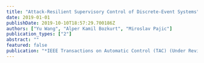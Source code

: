 ```yaml
---
title: "Attack-Resilient Supervisory Control of Discrete-Event Systems"
date: 2019-01-01
publishDate: 2019-10-10T18:57:29.700186Z
authors: ["Yu Wang", "Alper Kamil Bozkurt", "Miroslav Pajic"]
publication_types: ["2"]
abstract: ""
featured: false
publication: "*IEEE Transactions on Automatic Control (TAC) (Under Review)*"
---
```


